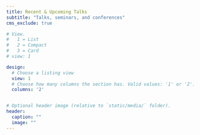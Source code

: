 ```yaml
---
title: Recent & Upcoming Talks
subtitle: "Talks, seminars, and conferences"
cms_exclude: true

# View.
#   1 = List
#   2 = Compact
#   3 = Card
# view: 1

design:
  # Choose a listing view
  view: 1
  # Choose how many columns the section has. Valid values: '1' or '2'.
  columns: '2'


# Optional header image (relative to `static/media/` folder).
header:
  caption: ""
  image: ""
---
```

